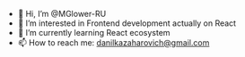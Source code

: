 - 👋 Hi, I’m @MGlower-RU
- 👀 I’m interested in Frontend development actually on React
- 🌱 I’m currently learning React ecosystem
- 📫 How to reach me: danilkazaharovich@gmail.com

